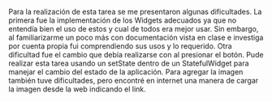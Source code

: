 Para la realización de esta tarea se me presentaron algunas dificultades. La primera fue la implementación de los Widgets adecuados ya que no entendía bien el uso de estos y cual de todos era mejor usar. Sin embargo, al familiarizarme un poco más con documentación vista en clase e investiga por cuenta propia fui comprendiendo sus usos y lo requerido. 
Otra dificultad fue el cambio que debía realizarse con al presionar el botón. Pude realizar esta tarea usando un setState dentro de un StatefulWidget para manejar el cambio del estado de la aplicación. 
Para agregar la imagen también tuve dificultades, pero encontré en internet una manera de cargar la imagen desde la web indicando el link. 
